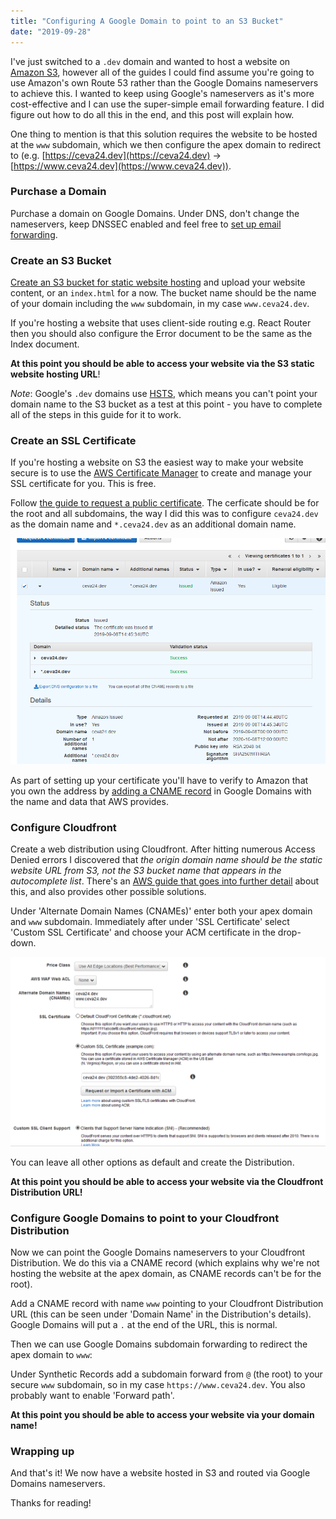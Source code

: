 ```yaml
---
title: "Configuring A Google Domain to point to an S3 Bucket"
date: "2019-09-28"
---
```


I've just switched to a `.dev` domain and wanted to host a website on [Amazon S3](https://aws.amazon.com/s3/), however all of the guides I could find assume you're going to use Amazon's own Route 53 rather than the Google Domains nameservers to achieve this.
I wanted to keep using Google's nameservers as it's more cost-effective and I can use the super-simple email forwarding feature. I did figure out how to do all this in the end, and this post will explain how.

One thing to mention is that this solution requires the website to be hosted at the `www` subdomain, which we then configure the apex domain to redirect to
 (e.g. [https://ceva24.dev](https://ceva24.dev) -> [https://www.ceva24.dev](https://www.ceva24.dev)).

### Purchase a Domain

Purchase a domain on Google Domains. Under DNS, don't change the nameservers, keep DNSSEC enabled and feel free to [set up email forwarding](https://support.google.com/domains/answer/3251241).

### Create an S3 Bucket

[Create an S3 bucket for static website hosting](https://docs.aws.amazon.com/AmazonS3/latest/dev/WebsiteHosting.html) and upload your website content, or an `index.html` for a now.
 The bucket name should be the name of your domain including the `www` subdomain, in my case `www.ceva24.dev`.
 
If you're hosting a website that uses client-side routing e.g. React Router then you should also configure the Error document to be the same as the Index document.

**At this point you should be able to access your website via the S3 static website hosting URL**!

*Note*: Google's `.dev` domains use [HSTS](https://security.googleblog.com/2017/09/broadening-hsts-to-secure-more-of-web.html), which means you can't point your domain name to the S3 bucket
as a test at this point - you have to complete all of the steps in this guide for it to work.

### Create an SSL Certificate

If you're hosting a website on S3 the easiest way to make your website secure is to use the [AWS Certificate Manager](https://aws.amazon.com/certificate-manager/) to create and manage your SSL certificate for you. This is free.

Follow [the guide to request a public certificate](https://docs.aws.amazon.com/acm/latest/userguide/gs-acm-request-public.html#request-public-console). The cerficate should be for the root and all subdomains,
the way I did this was to configure `ceva24.dev` as the domain name and `*.ceva24.dev` as an additional domain name.

![The AWS Certificate Manager](/posts/google-domains-aws/acm.png)

As part of setting up your certificate you'll have to verify to Amazon that you own the address by [adding a CNAME record](https://support.google.com/domains/answer/9211383) in Google Domains with the name and data that AWS provides.

### Configure Cloudfront

Create a web distribution using Cloudfront. After hitting numerous Access Denied errors I discovered that *the origin domain name should be the static website URL from S3, not the S3 bucket name that appears in the autocomplete list*.
There's an [AWS guide that goes into further detail](https://aws.amazon.com/premiumsupport/knowledge-center/s3-website-cloudfront-error-403/) about this, and also provides other possible solutions.

Under 'Alternate Domain Names (CNAMEs)' enter both your apex domain and `www` subdomain. Immediately after under 'SSL Certificate' select 'Custom SSL Certificate' and choose your ACM certificate in the drop-down.

![Cloudfront configuration](/posts/google-domains-aws/cloudfront.png)

You can leave all other options as default and create the Distribution.

**At this point you should be able to access your website via the Cloudfront Distribution URL!**

### Configure Google Domains to point to your Cloudfront Distribution

Now we can point the Google Domains nameservers to your Cloudfront Distribution. We do this via a CNAME record (which explains why we're not hosting the website at the apex domain, as CNAME records can't be for the root).

Add a CNAME record with name `www` pointing to your Cloudfront Distribution URL (this can be seen under 'Domain Name' in the Distribution's details). Google Domains will put a `.` at the end of the URL, this is normal.

Then we can use Google Domains subdomain forwarding to redirect the apex domain to `www`: 

Under Synthetic Records add a subdomain forward from `@` (the root) to your secure `www` subdomain, so in my case `https://www.ceva24.dev`. You also probably want to enable 'Forward path'.

**At this point you should be able to access your website via your domain name!**

### Wrapping up

And that's it! We now have a website hosted in S3 and routed via Google Domains nameservers.

Thanks for reading!